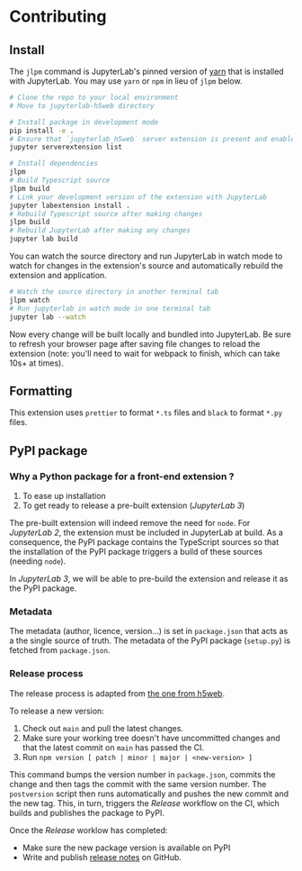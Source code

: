 # Contributing

## Install

The `jlpm` command is JupyterLab's pinned version of
[yarn](https://yarnpkg.com/) that is installed with JupyterLab. You may use
`yarn` or `npm` in lieu of `jlpm` below.

```bash
# Clone the repo to your local environment
# Move to jupyterlab-h5web directory

# Install package in development mode
pip install -e .
# Ensure that `jupyterlab_h5web` server extension is present and enabled
jupyter serverextension list

# Install dependencies
jlpm
# Build Typescript source
jlpm build
# Link your development version of the extension with JupyterLab
jupyter labextension install .
# Rebuild Typescript source after making changes
jlpm build
# Rebuild JupyterLab after making any changes
jupyter lab build
```

You can watch the source directory and run JupyterLab in watch mode to watch for
changes in the extension's source and automatically rebuild the extension and
application.

```bash
# Watch the source directory in another terminal tab
jlpm watch
# Run jupyterlab in watch mode in one terminal tab
jupyter lab --watch
```

Now every change will be built locally and bundled into JupyterLab. Be sure to
refresh your browser page after saving file changes to reload the extension
(note: you'll need to wait for webpack to finish, which can take 10s+ at times).

## Formatting

This extension uses `prettier` to format `*.ts` files and `black` to format
`*.py` files.

## PyPI package

### Why a Python package for a front-end extension ?

1. To ease up installation
2. To get ready to release a pre-built extension (_JupyterLab 3_)

The pre-built extension will indeed remove the need for `node`. For _JupyterLab
2_, the extension must be included in JupyterLab at build. As a consequence, the
PyPI package contains the TypeScript sources so that the installation of the
PyPI package triggers a build of these sources (needing `node`).

In _JupyterLab 3_, we will be able to pre-build the extension and release it as
the PyPI package.

### Metadata

The metadata (author, licence, version...) is set in `package.json` that acts as
a the single source of truth. The metadata of the PyPI package (`setup.py`) is
fetched from `package.json`.

### Release process

The release process is adapted from
[the one from h5web](https://github.com/silx-kit/h5web/blob/main/CONTRIBUTING.md#release-process).

To release a new version:

1. Check out `main` and pull the latest changes.
1. Make sure your working tree doesn't have uncommitted changes and that the
   latest commit on `main` has passed the CI.
1. Run `npm version [ patch | minor | major | <new-version> ]`

This command bumps the version number in `package.json`, commits the change and
then tags the commit with the same version number. The `postversion` script then
runs automatically and pushes the new commit and the new tag. This, in turn,
triggers the _Release_ workflow on the CI, which builds and publishes the
package to PyPI.

Once the _Release_ worklow has completed:

- Make sure the new package version is available on PyPI
- Write and publish
  [release notes](https://github.com/silx-kit/jupyterlab-h5web/releases) on
  GitHub.
